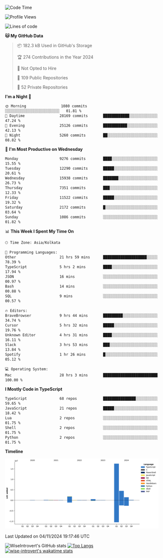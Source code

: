 <!--START_SECTION:waka-->
![Code Time](http://img.shields.io/badge/Code%20Time-1%2C773%20hrs%205%20mins-blue)

![Profile Views](http://img.shields.io/badge/Profile%20Views-0-blue)

![Lines of code](https://img.shields.io/badge/From%20Hello%20World%20I%27ve%20Written-26.5%20million%20lines%20of%20code-blue)

**🐱 My GitHub Data** 

> 📦 182.3 kB Used in GitHub's Storage 
 > 
> 🏆 274 Contributions in the Year 2024
 > 
> 🚫 Not Opted to Hire
 > 
> 📜 109 Public Repositories 
 > 
> 🔑 52 Private Repositories 
 > 
**I'm a Night 🦉** 

```text
🌞 Morning                1080 commits        ░░░░░░░░░░░░░░░░░░░░░░░░░   01.81 % 
🌆 Daytime                28169 commits       ████████████░░░░░░░░░░░░░   47.24 % 
🌃 Evening                25126 commits       ███████████░░░░░░░░░░░░░░   42.13 % 
🌙 Night                  5260 commits        ██░░░░░░░░░░░░░░░░░░░░░░░   08.82 % 
```
📅 **I'm Most Productive on Wednesday** 

```text
Monday                   9276 commits        ████░░░░░░░░░░░░░░░░░░░░░   15.55 % 
Tuesday                  12290 commits       █████░░░░░░░░░░░░░░░░░░░░   20.61 % 
Wednesday                15938 commits       ███████░░░░░░░░░░░░░░░░░░   26.73 % 
Thursday                 7351 commits        ███░░░░░░░░░░░░░░░░░░░░░░   12.33 % 
Friday                   11522 commits       █████░░░░░░░░░░░░░░░░░░░░   19.32 % 
Saturday                 2172 commits        █░░░░░░░░░░░░░░░░░░░░░░░░   03.64 % 
Sunday                   1086 commits        ░░░░░░░░░░░░░░░░░░░░░░░░░   01.82 % 
```


📊 **This Week I Spent My Time On** 

```text
🕑︎ Time Zone: Asia/Kolkata

💬 Programming Languages: 
Other                    21 hrs 59 mins      ████████████████████░░░░░   78.39 % 
TypeScript               5 hrs 2 mins        ████░░░░░░░░░░░░░░░░░░░░░   17.94 % 
JSON                     16 mins             ░░░░░░░░░░░░░░░░░░░░░░░░░   00.97 % 
Bash                     14 mins             ░░░░░░░░░░░░░░░░░░░░░░░░░   00.88 % 
SQL                      9 mins              ░░░░░░░░░░░░░░░░░░░░░░░░░   00.57 % 

🔥 Editors: 
BraveBrowser             9 hrs 44 mins       █████████░░░░░░░░░░░░░░░░   34.74 % 
Cursor                   5 hrs 32 mins       █████░░░░░░░░░░░░░░░░░░░░   19.76 % 
Unknown Editor           4 hrs 31 mins       ████░░░░░░░░░░░░░░░░░░░░░   16.11 % 
Slack                    3 hrs 53 mins       ███░░░░░░░░░░░░░░░░░░░░░░   13.84 % 
Spotify                  1 hr 26 mins        █░░░░░░░░░░░░░░░░░░░░░░░░   05.12 % 

💻 Operating System: 
Mac                      28 hrs 3 mins       █████████████████████████   100.00 % 
```

**I Mostly Code in TypeScript** 

```text
TypeScript               68 repos            ███████████████░░░░░░░░░░   59.65 % 
JavaScript               21 repos            █████░░░░░░░░░░░░░░░░░░░░   18.42 % 
Lua                      2 repos             ░░░░░░░░░░░░░░░░░░░░░░░░░   01.75 % 
Shell                    2 repos             ░░░░░░░░░░░░░░░░░░░░░░░░░   01.75 % 
Python                   2 repos             ░░░░░░░░░░░░░░░░░░░░░░░░░   01.75 % 
```



**Timeline**

![Lines of Code chart](https://raw.githubusercontent.com/wise-introvert/wise-introvert/master/assets/bar_graph.png)


 Last Updated on 04/11/2024 19:17:46 UTC
<!--END_SECTION:waka-->

![WiseIntrovert's GitHub stats](https://github-readme-stats.vercel.app/api?username=wise-introvert&count_private=true&show_icons=true)
[![Top Langs](https://github-readme-stats.vercel.app/api/top-langs/?username=wise-introvert&langs_count=10)](https://github.com/anuraghazra/github-readme-stats)
[![wise-introvert's wakatime stats](https://github-readme-stats.vercel.app/api/wakatime?username=wiseintrovert)](https://github.com/anuraghazra/github-readme-stats)
